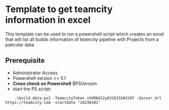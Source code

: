 # Template to get teamcity information in excel

This template can be used to run a powershell script which creates an excel that will list all builds information of teamcity pipeline with Projects from a paticular data.

## Prerequisite

* Administrator Access
* Powershell version >= 5.1
* **Cross check on Powershell**
    $PSVersion
* start the PS script:

```pwsh
    .\build_data.ps1 -TeamcityToken ihd98d12y6316155#2297 -Server_Url https://teamcity.com -startdate "20230101"
```
